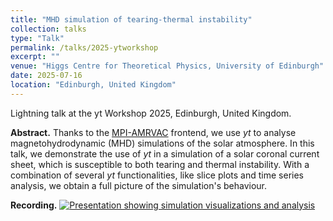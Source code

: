 ```yaml
---
title: "MHD simulation of tearing-thermal instability"
collection: talks
type: "Talk"
permalink: /talks/2025-ytworkshop
excerpt: ""
venue: "Higgs Centre for Theoretical Physics, University of Edinburgh"
date: 2025-07-16
location: "Edinburgh, United Kingdom"
---
```


Lightning talk at the yt Workshop 2025, Edinburgh, United Kingdom.

__Abstract.__ Thanks to the [MPI-AMRVAC](https://amrvac.org) frontend, we use *yt* to analyse magnetohydrodynamic (MHD) simulations of the solar atmosphere. In this talk, we demonstrate the use of *yt* in a simulation of a solar coronal current sheet, which is susceptible to both tearing and thermal instability. With a combination of several *yt* functionalities, like slice plots and time series analysis, we obtain a full picture of the simulation's behaviour.

__Recording.__
[![Presentation showing simulation visualizations and analysis](http://img.youtube.com/vi/goo8Y1jqm0E/0.jpg)](https://www.youtube.com/watch?v=goo8Y1jqm0E "yt Workshop 2025 - Day 2 - Lightning Talk 2 - Jordi De Jonghe - MHD Simulation of Instability")